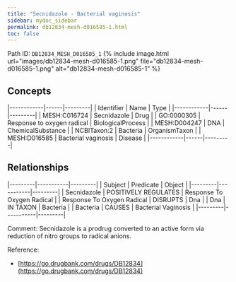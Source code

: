 ```yaml
---
title: "Secnidazole - Bacterial vaginosis"
sidebar: mydoc_sidebar
permalink: db12834-mesh-d016585-1.html
toc: false 
---
```



Path ID: `DB12834_MESH_D016585_1`
{% include image.html url="images/db12834-mesh-d016585-1.png" file="db12834-mesh-d016585-1.png" alt="db12834-mesh-d016585-1" %}

## Concepts

|------------|------|---------|
| Identifier | Name | Type    |
|------------|------|---------|
| MESH:C016724 | Secnidazole | Drug |
| GO:0000305 | Response to oxygen radical | BiologicalProcess |
| MESH:D004247 | DNA | ChemicalSubstance |
| NCBITaxon:2 | Bacteria | OrganismTaxon |
| MESH:D016585 | Bacterial vaginosis | Disease |
|------------|------|---------|

## Relationships

|---------|-----------|---------|
| Subject | Predicate | Object  |
|---------|-----------|---------|
| Secnidazole | POSITIVELY REGULATES | Response To Oxygen Radical |
| Response To Oxygen Radical | DISRUPTS | Dna |
| Dna | IN TAXON | Bacteria |
| Bacteria | CAUSES | Bacterial Vaginosis |
|---------|-----------|---------|

Comment: Secnidazole is a prodrug  converted to an active form via reduction of nitro groups to radical anions.

Reference: 
  - [https://go.drugbank.com/drugs/DB12834](https://go.drugbank.com/drugs/DB12834)

